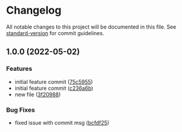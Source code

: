 # Changelog

All notable changes to this project will be documented in this file. See [standard-version](https://github.com/conventional-changelog/standard-version) for commit guidelines.

## 1.0.0 (2022-05-02)


### Features

* initial feature commit ([75c5955](https://github.com/samruddhipwr/Changelog/commit/75c595510738dd4cac68767951eb03c0d03826c3))
* initial feature commit ([c236a6b](https://github.com/samruddhipwr/Changelog/commit/c236a6b153ebe0819efc40f707bd8626ca31b2cf))
* new file ([3f20988](https://github.com/samruddhipwr/Changelog/commit/3f209884fd8c824eb648588ac5c00481da9fd4a5))


### Bug Fixes

* fixed issue with commit msg ([bcfdf25](https://github.com/samruddhipwr/Changelog/commit/bcfdf252f28f323198721b0de21103ca1ce6e26d))
